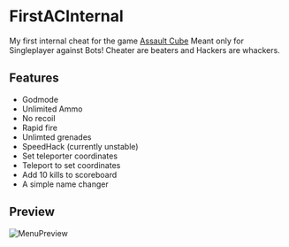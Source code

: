 # FirstACInternal
My first internal cheat for the game [Assault Cube](https://assault.cubers.net/)
Meant only for Singleplayer against Bots!
Cheater are beaters and Hackers are whackers.

## Features
* Godmode
* Unlimited Ammo
* No recoil
* Rapid fire
* Unlimted grenades
* SpeedHack (currently unstable)
* Set teleporter coordinates
* Teleport to set coordinates
* Add 10 kills to scoreboard
* A simple name changer

## Preview
![MenuPreview](https://i.imgur.com/vUMZuIY.jpg)
